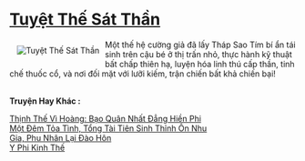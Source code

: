 <a href="https://truyenwiki.net/tuyet-the-sat-than.36623/" title="Tuyệt Thế Sát Thần"><h1>Tuyệt Thế Sát Thần</h1></a><div style="display:table"><img align="right" style="float: left; padding: 10px;" src="https://truyenwiki.net/a/img/str/src/36623.jpg" alt="Tuyệt Thế Sát Thần">Một thế hệ cường giả đã lấy Tháp Sao Tím bí ẩn tái sinh trên cậu bé ở thị trấn nhỏ, thực hành kỹ thuật bất chấp thiên hạ, luyện hóa linh thú cấp thần, tinh chế thuốc cổ, và nơi đối mặt với lưỡi kiếm, trận chiến bất khả chiến bại!</div><p><br><b>Truyện Hay Khác :</b></p><a href="https://truyenwiki.net/thinh-the-vi-hoang-bao-quan-nhat-dang-hien-phi.38663/" alt="Thịnh Thế Vì Hoàng: Bạo Quân Nhất Đẳng Hiền Phi">Thịnh Thế Vì Hoàng: Bạo Quân Nhất Đẳng Hiền Phi</a><br/><a href="https://sangtacviet.wordpress.com/2020/10/22/mot-dem-toa-tinh-tong-tai-tien-sinh-thinh-on-nhu/" alt="Một Đêm Tỏa Tình, Tổng Tài Tiên Sinh Thỉnh Ôn Nhu">Một Đêm Tỏa Tình, Tổng Tài Tiên Sinh Thỉnh Ôn Nhu</a><br/><a href="https://github.com/nownovels/topcv/tree/master/truyenhay/36047" alt="Gia, Phu Nhân Lại Đào Hôn">Gia, Phu Nhân Lại Đào Hôn</a><br/><a href="https://sangtacviet.wordpress.com/2020/10/22/y-phi-kinh-the/" alt="Y Phi Kinh Thế">Y Phi Kinh Thế</a><br/>